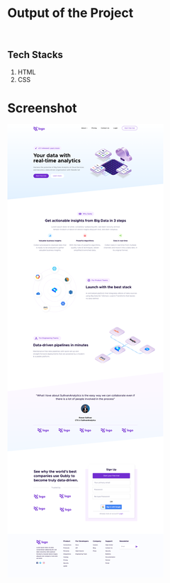 # Output of the Project 
<br>

## Tech Stacks
1. HTML
2. CSS

# Screenshot

![Project 5](./Data%20Analytics%20Landing%20page.png)
